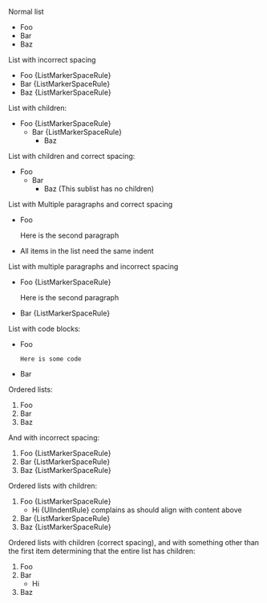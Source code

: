 Normal list

* Foo
* Bar
* Baz

List with incorrect spacing

*  Foo {ListMarkerSpaceRule}
*  Bar {ListMarkerSpaceRule}
*   Baz {ListMarkerSpaceRule}

List with children:

* Foo {ListMarkerSpaceRule}
    * Bar {ListMarkerSpaceRule}
        * Baz

List with children and correct spacing:

*   Foo
    *   Bar
        * Baz (This sublist has no children)

List with Multiple paragraphs and correct spacing

*   Foo

    Here is the second paragraph

*   All items in the list need the same indent

List with multiple paragraphs and incorrect spacing

*  Foo {ListMarkerSpaceRule}

   Here is the second paragraph

*    Bar {ListMarkerSpaceRule}

List with code blocks:

*   Foo

        Here is some code

*   Bar

Ordered lists:

1. Foo
1. Bar
1. Baz

And with incorrect spacing:

1.  Foo {ListMarkerSpaceRule}
1.  Bar {ListMarkerSpaceRule}
1.  Baz {ListMarkerSpaceRule}

Ordered lists with children:

1. Foo {ListMarkerSpaceRule}
    * Hi {UlIndentRule} complains as should align with content above
1. Bar {ListMarkerSpaceRule}
1. Baz {ListMarkerSpaceRule}

Ordered lists with children (correct spacing), and with something other than
the first item determining that the entire list has children:

1.  Foo
1.  Bar
    * Hi
1.  Baz
